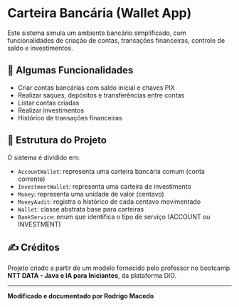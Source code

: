 # Carteira Bancária (Wallet App)

Este sistema simula um ambiente bancário simplificado, com funcionalidades de criação de contas, transações financeiras, controle de saldo e investimentos.

## 🚀 Algumas Funcionalidades

- Criar contas bancárias com saldo inicial e chaves PIX
- Realizar saques, depósitos e transferências entre contas
- Listar contas criadas
- Realizar investimentos
- Histórico de transações financeiras

## 🧱 Estrutura do Projeto

O sistema é dividido em:

- `AccountWallet`: representa uma carteira bancária comum (conta corrente)
- `InvestmentWallet`: representa uma carteira de investimento
- `Money`: representa uma unidade de valor (centavo)
- `MoneyAudit`: registra o histórico de cada centavo movimentado
- `Wallet`: classe abstrata base para carteiras
- `BankService`: enum que identifica o tipo de serviço (ACCOUNT ou INVESTMENT)

## ✍️ Créditos
Projeto criado a partir de um modelo fornecido pelo professor no bootcamp **NTT DATA - Java e IA para Iniciantes**, da plataforma DIO.

---

**Modificado e documentado por Rodrigo Macedo**



